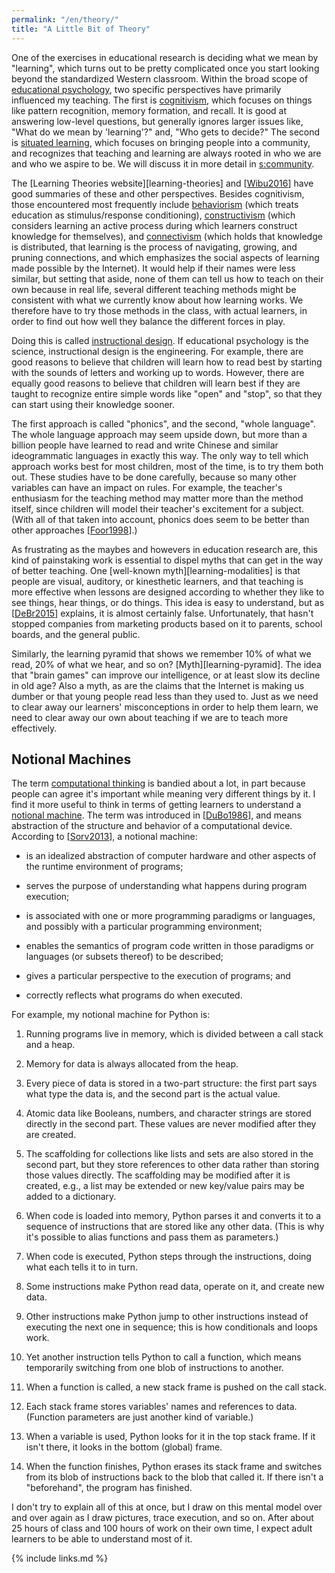 ```yaml
---
permalink: "/en/theory/"
title: "A Little Bit of Theory"
---
```


One of the exercises in educational research is deciding what we mean
by "learning", which turns out to be pretty complicated once you start
looking beyond the standardized Western classroom. Within the broad
scope of [educational psychology](#g:educational-psychology), two
specific perspectives have primarily influenced my teaching. The first
is [cognitivism](#g:cognitivism), which focuses on things like pattern
recognition, memory formation, and recall. It is good at answering
low-level questions, but generally ignores larger issues like, "What
do we mean by 'learning'?" and, "Who gets to decide?" The second is
[situated learning](#g:situated-learning), which focuses on bringing
people into a community, and recognizes that teaching and learning are
always rooted in who we are and who we aspire to be. We will discuss
it in more detail in [s:community](#CHAPTER).

The [Learning Theories website][learning-theories] and
[[Wibu2016](#CITE)] have good summaries of these and other
perspectives.  Besides cognitivism, those encountered most frequently
include [behaviorism](#g:behaviorism) (which treats education as
stimulus/response conditioning), [constructivism](#g:constructivism)
(which considers learning an active process during which learners
construct knowledge for themselves), and
[connectivism](#g:connectivism) (which holds that knowledge is
distributed, that learning is the process of navigating, growing, and
pruning connections, and which emphasizes the social aspects of
learning made possible by the Internet). It would help if their names
were less similar, but setting that aside, none of them can tell us
how to teach on their own because in real life, several different
teaching methods might be consistent with what we currently know about
how learning works. We therefore have to try those methods in the
class, with actual learners, in order to find out how well they
balance the different forces in play.

Doing this is called [instructional design](#g:instructional-design).
If educational psychology is the science, instructional design is the
engineering. For example, there are good reasons to believe that
children will learn how to read best by starting with the sounds of
letters and working up to words. However, there are equally good
reasons to believe that children will learn best if they are taught to
recognize entire simple words like "open" and "stop", so that they can
start using their knowledge sooner.

The first approach is called "phonics", and the second, "whole
language". The whole language approach may seem upside down, but more
than a billion people have learned to read and write Chinese and similar
ideogrammatic languages in exactly this way. The only way to tell which
approach works best for most children, most of the time, is to try them
both out. These studies have to be done carefully, because so many other
variables can have an impact on rules. For example, the teacher's
enthusiasm for the teaching method may matter more than the method
itself, since children will model their teacher's excitement for a
subject. (With all of that taken into account, phonics does seem to be
better than other approaches [[Foor1998](#CITE)].)

As frustrating as the maybes and howevers in education research are,
this kind of painstaking work is essential to dispel myths that can
get in the way of better teaching. One [well-known
myth][learning-modalities] is that people are visual, auditory, or
kinesthetic learners, and that teaching is more effective when lessons
are designed according to whether they like to see things, hear
things, or do things. This idea is easy to understand, but as
[[DeBr2015](#CITE)] explains, it is almost certainly
false. Unfortunately, that hasn't stopped companies from marketing
products based on it to parents, school boards, and the general
public.

Similarly, the learning pyramid that shows we remember 10% of what we
read, 20% of what we hear, and so on?  [Myth][learning-pyramid].  The
idea that "brain games" can improve our intelligence, or at least slow
its decline in old age? Also a myth, as are the claims that the
Internet is making us dumber or that young people read less than they
used to. Just as we need to clear away our learners' misconceptions in
order to help them learn, we need to clear away our own about teaching
if we are to teach more effectively.

## Notional Machines

The term [computational thinking](#g:computational-thinking) is
bandied about a lot, in part because people can agree it's important
while meaning very different things by it. I find it more useful to
think in terms of getting learners to understand a [notional
machine](#g:notional-machine). The term was introduced in
[[DuBo1986](#CITE)], and means abstraction of the structure and
behavior of a computational device. According to [[Sorv2013](#CITE)],
a notional machine:

- is an idealized abstraction of computer hardware and other aspects
  of the runtime environment of programs;

- serves the purpose of understanding what happens during program
  execution;

- is associated with one or more programming paradigms or languages,
  and possibly with a particular programming environment;

- enables the semantics of program code written in those paradigms or
  languages (or subsets thereof) to be described;

- gives a particular perspective to the execution of programs; and

- correctly reflects what programs do when executed.

For example, my notional machine for Python is:

1. Running programs live in memory, which is divided between a call
   stack and a heap.

1. Memory for data is always allocated from the heap.

1. Every piece of data is stored in a two-part structure: the first
   part says what type the data is, and the second part is the actual
   value.

1. Atomic data like Booleans, numbers, and character strings are stored
   directly in the second part. These values are never modified after
   they are created.

1. The scaffolding for collections like lists and sets are also stored
   in the second part, but they store references to other data rather
   than storing those values directly. The scaffolding may be modified
   after it is created, e.g., a list may be extended or new key/value
   pairs may be added to a dictionary.

1. When code is loaded into memory, Python parses it and converts it to
   a sequence of instructions that are stored like any other data.
   (This is why it's possible to alias functions and pass them as
   parameters.)

1. When code is executed, Python steps through the instructions, doing
   what each tells it to in turn.

1. Some instructions make Python read data, operate on it, and create
   new data.

1. Other instructions make Python jump to other instructions instead of
   executing the next one in sequence; this is how conditionals and
   loops work.

1. Yet another instruction tells Python to call a function, which means
   temporarily switching from one blob of instructions to another.

1. When a function is called, a new stack frame is pushed on the call
   stack.

1. Each stack frame stores variables' names and references to data.
   (Function parameters are just another kind of variable.)

1. When a variable is used, Python looks for it in the top stack frame.
   If it isn't there, it looks in the bottom (global) frame.

1. When the function finishes, Python erases its stack frame and
   switches from its blob of instructions back to the blob that called
   it. If there isn't a "beforehand", the program has finished.

I don't try to explain all of this at once, but I draw on this mental
model over and over again as I draw pictures, trace execution, and so
on. After about 25 hours of class and 100 hours of work on their own
time, I expect adult learners to be able to understand most of it.

{% include links.md %}
